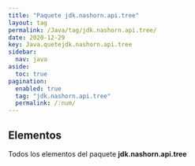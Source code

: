 ```yaml
---
title: "Paquete jdk.nashorn.api.tree"
layout: tag
permalink: /Java/tag/jdk.nashorn.api.tree/
date: 2020-12-29
key: Java.quetejdk.nashorn.api.tree
sidebar: 
  nav: java
aside: 
  toc: true
pagination: 
  enabled: true
  tag: "jdk.nashorn.api.tree"
  permalink: /:num/
---
```


<h2>Elementos</h2>
Todos los elementos del paquete <strong>jdk.nashorn.api.tree</strong>
